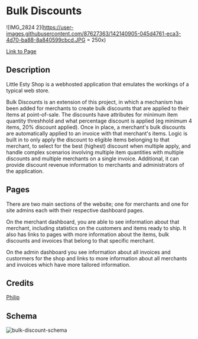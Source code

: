 # Bulk Discounts

![IMG_2824 2](https://user-images.githubusercontent.com/87627363/142140905-045d4761-eca3-4d70-ba88-8a840599cbcd.JPG = 250x)


[Link to Page](https://bulk-discounts-phimed.herokuapp.com/)

## Description

Little Esty Shop is a webhosted application that emulates the workings of a typical web store.

Bulk Discounts is an extension of this project, in which a mechanism has been added for merchants to create bulk discounts that are applied to their items at point-of-sale. The discounts have attributes for minimum item quantity threshhold and what percentage discount is applied (eg minimum 4 items, 20% discount applied). Once in place, a merchant's bulk discounts are automatically applied to an invoice with that merchant's items. Logic is built in to only apply the discount to eligible items belonging to that merchant, to select for the best (highest) discount when multiple apply, and handle complex scenarios involving multiple item quantities with multiple discounts and multiple merchants on a single invoice. Additional, it can provide discount revenue information to merchants and administrators of the application.

## Pages

There are two main sections of the website; one for merchants and one for site admins each with their respective dashboard pages.

On the merchant dashboard, you are able to see information about that merchant, including statistics on the customers and items ready to ship. It also has links to pages with more information about the items, bulk discounts and invoices that belong to that specific merchant.

On the admin dashboard you see information about all invoices and custormers for the shop and links to more information about all merchants and invoices which have more tailored information.

## Credits

[Philip](https://github.com/PhiMed)


## Schema
![bulk-discount-schema](https://user-images.githubusercontent.com/87627363/142140892-edc2c746-3f7b-4e5a-b52b-f71a6d2d8563.png)


